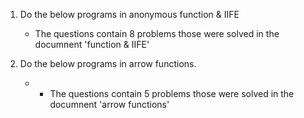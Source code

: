 1. Do the below programs in anonymous function & IIFE
    - The questions contain 8 problems those were solved in the documnent 'function & IIFE' 

2. Do the below programs in arrow functions.
    - - The questions contain 5 problems those were solved in the documnent 'arrow functions' 
